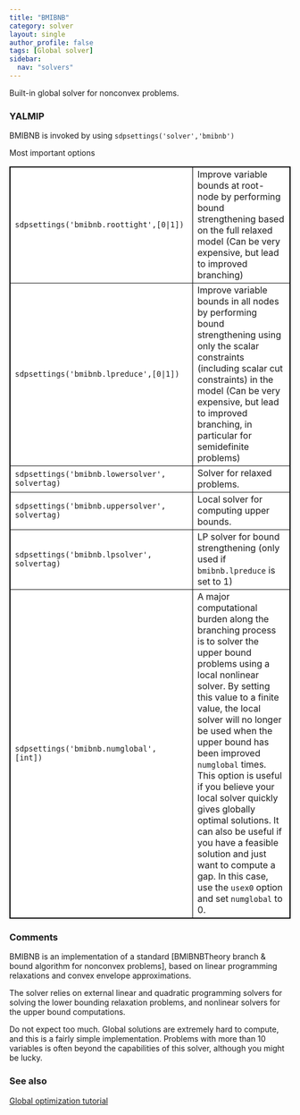 ```yaml
---
title: "BMIBNB"
category: solver
layout: single
author_profile: false
tags: [Global solver]
sidebar:
  nav: "solvers"
---
```


Built-in global solver for nonconvex problems.

### YALMIP
BMIBNB is invoked by using `sdpsettings('solver','bmibnb')`

Most important options
 <table border="1" cellspacing="1" style="border-collapse: collapse" width="100%" bordercolor="#000000" bgcolor="#FFFFFF" id="table1">
        <tr>
          <td width="310"><code>sdpsettings('bmibnb.roottight',[0|1])</code></td>
          <td>Improve variable bounds at root-node by performing bound
			strengthening based on the full relaxed model (Can be very expensive,
			but lead to improved branching)</td>
        </tr>
        <tr>
          <td width="310"><code>sdpsettings('bmibnb.lpreduce',[0|1])</code></td>
          <td>Improve variable bounds in all nodes by performing bound
			strengthening using only the scalar constraints (including scalar cut
			constraints) in the model (Can be very expensive, but lead to
			improved branching, in particular for semidefinite problems)</td>
        </tr>
        <tr>
          <td width="310"><code>sdpsettings('bmibnb.lowersolver', solvertag)</code></td>
          <td>Solver for relaxed problems.</td>
        </tr>
        <tr>
          <td width="310"><code>sdpsettings('bmibnb.uppersolver', solvertag)</code></td>
          <td>Local solver for computing upper bounds.</td>
        </tr>
        <tr>
          <td width="310"><code>sdpsettings('bmibnb.lpsolver', solvertag)</code></td>
          <td>LP solver for bound strengthening
			(only used if <code>bmibnb.lpreduce</code> is set to 1)</td>
        </tr>
        <tr>
          <td width="310"><code>sdpsettings('bmibnb.numglobal', [int])</code></td>
          <td>A major computational burden along the branching process is to
			solver the upper bound problems using a local nonlinear solver. By
			setting this value to a finite value, the local solver will no
			longer be used when the upper bound has been improved <code>numglobal</code> times.
			This option is useful if you believe your local solver quickly gives
			globally optimal solutions. It can also be useful if you have a
			feasible solution and just want to compute a gap. In this case, use
			the <code>usex0</code> option and set <code>numglobal</code> to 0.</td>
        </tr>
        </table>


### Comments
BMIBNB is an implementation of a standard [BMIBNBTheory branch & bound algorithm for nonconvex problems], based on linear programming relaxations and convex envelope approximations.

The solver relies on external linear and quadratic programming solvers for solving the lower bounding relaxation problems, and nonlinear solvers for the upper bound computations.

Do not expect too much. Global solutions are extremely hard to compute, and this is a fairly simple implementation. Problems with more than 10 variables is often beyond the capabilities of this solver, although you might be lucky.

### See also
[Global optimization tutorial](/yalmip/tutorials/globaloptimization)

